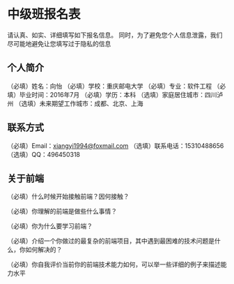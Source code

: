 # 中级班报名表

请认真、如实、详细填写如下报名信息。
同时，为了避免您个人信息泄露，我们尽可能地避免让您填写过于隐私的信息

## 个人简介

（必填）姓名：向怡
（必填）学校：重庆邮电大学
（必填）专业：软件工程
（必填）毕业时间：2016年7月
（必填）学历：本科
（选填）家庭居住城市：四川泸州
（选填）未来期望工作城市：成都、北京、上海

## 联系方式

（必填）Email：xiangyi1994@foxmail.com
（选填）联系电话：15310488656
（选填）QQ：496450318

## 关于前端

（必填）什么时候开始接触前端？因何接触？

（必填）你理解的前端是做些什么事情？

（必填）你为什么要学习前端？

（必填）介绍一个你做过的最复杂的前端项目，其中遇到最困难的技术问题是什么，你如何解决的？

（必填）你自我评价当前你的前端技术能力如何，可以举一些详细的例子来描述能力水平
